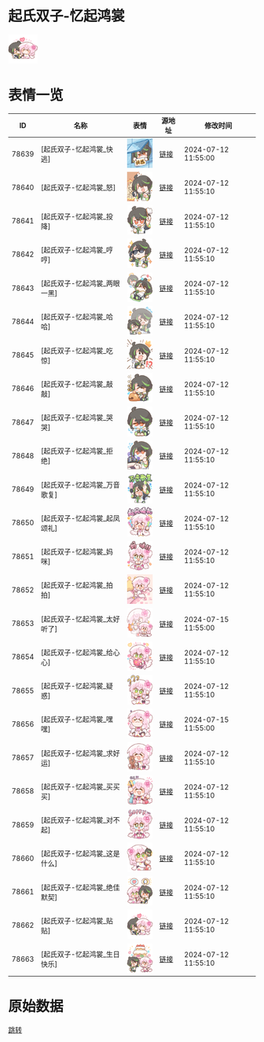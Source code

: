 # 起氏双子-忆起鸿裳

<img src="./cover.png" height="60" alt="cover" />

# 表情一览

|ID|名称|表情|源地址|修改时间|
|----|----|----|----|----|
|78639|[起氏双子-忆起鸿裳_快逃]|<img src="./pic/078639_%5B起氏双子-忆起鸿裳_快逃%5D.png" height="60" alt="快逃"/>|[链接](https://i0.hdslb.com/bfs/garb/0889e78812f5dd5e11256c6898c9daf5f08930cc.png)|2024-07-12 11:55:00|
|78640|[起氏双子-忆起鸿裳_怒]|<img src="./pic/078640_%5B起氏双子-忆起鸿裳_怒%5D.png" height="60" alt="怒"/>|[链接](https://i0.hdslb.com/bfs/garb/f1a36efe6e6ff5d9b72a2980aa587063b02f0a35.png)|2024-07-12 11:55:10|
|78641|[起氏双子-忆起鸿裳_投降]|<img src="./pic/078641_%5B起氏双子-忆起鸿裳_投降%5D.png" height="60" alt="投降"/>|[链接](https://i0.hdslb.com/bfs/garb/82fcf5e4da5aa61729894510f80f78b308592e68.png)|2024-07-12 11:55:10|
|78642|[起氏双子-忆起鸿裳_哼哼]|<img src="./pic/078642_%5B起氏双子-忆起鸿裳_哼哼%5D.png" height="60" alt="哼哼"/>|[链接](https://i0.hdslb.com/bfs/garb/7ba5ab242a5e029af270ea36ff54422c2a4cafcf.png)|2024-07-12 11:55:10|
|78643|[起氏双子-忆起鸿裳_两眼一黑]|<img src="./pic/078643_%5B起氏双子-忆起鸿裳_两眼一黑%5D.png" height="60" alt="两眼一黑"/>|[链接](https://i0.hdslb.com/bfs/garb/d7ceb1e5f6e005240e556699f570c6f030602f63.png)|2024-07-12 11:55:10|
|78644|[起氏双子-忆起鸿裳_哈哈]|<img src="./pic/078644_%5B起氏双子-忆起鸿裳_哈哈%5D.png" height="60" alt="哈哈"/>|[链接](https://i0.hdslb.com/bfs/garb/4464222fba1aaf7b7bb12f592b0fb1d7bd3177c1.png)|2024-07-12 11:55:10|
|78645|[起氏双子-忆起鸿裳_吃惊]|<img src="./pic/078645_%5B起氏双子-忆起鸿裳_吃惊%5D.png" height="60" alt="吃惊"/>|[链接](https://i0.hdslb.com/bfs/garb/1ebb382c74efdc41a652308bad0ed8b4c16d3cd0.png)|2024-07-12 11:55:10|
|78646|[起氏双子-忆起鸿裳_敲敲]|<img src="./pic/078646_%5B起氏双子-忆起鸿裳_敲敲%5D.png" height="60" alt="敲敲"/>|[链接](https://i0.hdslb.com/bfs/garb/3b63451b2535112e4f292a49595c3e507a5dab39.png)|2024-07-12 11:55:10|
|78647|[起氏双子-忆起鸿裳_哭哭]|<img src="./pic/078647_%5B起氏双子-忆起鸿裳_哭哭%5D.png" height="60" alt="哭哭"/>|[链接](https://i0.hdslb.com/bfs/garb/77f34aa3a693a5e3b0661eb71dd028f8450f2a78.png)|2024-07-12 11:55:10|
|78648|[起氏双子-忆起鸿裳_拒绝]|<img src="./pic/078648_%5B起氏双子-忆起鸿裳_拒绝%5D.png" height="60" alt="拒绝"/>|[链接](https://i0.hdslb.com/bfs/garb/767d5356ca9e899d18acb557425c80445ac82588.png)|2024-07-12 11:55:10|
|78649|[起氏双子-忆起鸿裳_万音歌复]|<img src="./pic/078649_%5B起氏双子-忆起鸿裳_万音歌复%5D.png" height="60" alt="万音歌复"/>|[链接](https://i0.hdslb.com/bfs/garb/97fedd391717f6b8a4d0e4bc6bee2102bf193914.png)|2024-07-12 11:55:10|
|78650|[起氏双子-忆起鸿裳_起凤颂礼]|<img src="./pic/078650_%5B起氏双子-忆起鸿裳_起凤颂礼%5D.png" height="60" alt="起凤颂礼"/>|[链接](https://i0.hdslb.com/bfs/garb/5c5bba2a18ddbe0d0edfed19aaa972d5881cc7f0.png)|2024-07-12 11:55:10|
|78651|[起氏双子-忆起鸿裳_妈咪]|<img src="./pic/078651_%5B起氏双子-忆起鸿裳_妈咪%5D.png" height="60" alt="妈咪"/>|[链接](https://i0.hdslb.com/bfs/garb/56304409324f217bdb5cb343f7abcac0f3a6d3b7.png)|2024-07-12 11:55:10|
|78652|[起氏双子-忆起鸿裳_拍拍]|<img src="./pic/078652_%5B起氏双子-忆起鸿裳_拍拍%5D.png" height="60" alt="拍拍"/>|[链接](https://i0.hdslb.com/bfs/garb/8ec4d6f2cf39bad6329219228e96dcd420846a07.png)|2024-07-12 11:55:10|
|78653|[起氏双子-忆起鸿裳_太好听了]|<img src="./pic/078653_%5B起氏双子-忆起鸿裳_太好听了%5D.png" height="60" alt="太好听了"/>|[链接](https://i0.hdslb.com/bfs/garb/7bfc5502eaa74bf822c6d55b6d1dd70149c28b6d.png)|2024-07-15 11:55:00|
|78654|[起氏双子-忆起鸿裳_给心心]|<img src="./pic/078654_%5B起氏双子-忆起鸿裳_给心心%5D.png" height="60" alt="给心心"/>|[链接](https://i0.hdslb.com/bfs/garb/a700f75022cbdd99175c18625817e7d419760ee3.png)|2024-07-12 11:55:10|
|78655|[起氏双子-忆起鸿裳_疑惑]|<img src="./pic/078655_%5B起氏双子-忆起鸿裳_疑惑%5D.png" height="60" alt="疑惑"/>|[链接](https://i0.hdslb.com/bfs/garb/0b2e89f4c7ec4d7656f6f18c091bda36e7bd4ba6.png)|2024-07-12 11:55:10|
|78656|[起氏双子-忆起鸿裳_嘿嘿]|<img src="./pic/078656_%5B起氏双子-忆起鸿裳_嘿嘿%5D.png" height="60" alt="嘿嘿"/>|[链接](https://i0.hdslb.com/bfs/garb/697bbb7f045a021bad7015ab097a0211c56061b7.png)|2024-07-15 11:55:00|
|78657|[起氏双子-忆起鸿裳_求好运]|<img src="./pic/078657_%5B起氏双子-忆起鸿裳_求好运%5D.png" height="60" alt="求好运"/>|[链接](https://i0.hdslb.com/bfs/garb/e41114e706c3fd13b0597415f2cb821667169de4.png)|2024-07-12 11:55:10|
|78658|[起氏双子-忆起鸿裳_买买买]|<img src="./pic/078658_%5B起氏双子-忆起鸿裳_买买买%5D.png" height="60" alt="买买买"/>|[链接](https://i0.hdslb.com/bfs/garb/4af96f577dfd771d4d3efbafd07ddd4e768c3d7f.png)|2024-07-12 11:55:10|
|78659|[起氏双子-忆起鸿裳_对不起]|<img src="./pic/078659_%5B起氏双子-忆起鸿裳_对不起%5D.png" height="60" alt="对不起"/>|[链接](https://i0.hdslb.com/bfs/garb/813e5c42fbcf12aaa8ca961356de1c483a0e81d2.png)|2024-07-12 11:55:10|
|78660|[起氏双子-忆起鸿裳_这是什么]|<img src="./pic/078660_%5B起氏双子-忆起鸿裳_这是什么%5D.png" height="60" alt="这是什么"/>|[链接](https://i0.hdslb.com/bfs/garb/ce6018b964c4298f84a5eafc3fb70d62f495e6e2.png)|2024-07-12 11:55:10|
|78661|[起氏双子-忆起鸿裳_绝佳默契]|<img src="./pic/078661_%5B起氏双子-忆起鸿裳_绝佳默契%5D.png" height="60" alt="绝佳默契"/>|[链接](https://i0.hdslb.com/bfs/garb/66a1e708a0450ba0e65106cdf019783a08f6dfa1.png)|2024-07-12 11:55:10|
|78662|[起氏双子-忆起鸿裳_贴贴]|<img src="./pic/078662_%5B起氏双子-忆起鸿裳_贴贴%5D.png" height="60" alt="贴贴"/>|[链接](https://i0.hdslb.com/bfs/garb/c5f876d43a937804f3c25850e4b3fed8b8e3b8dd.png)|2024-07-12 11:55:10|
|78663|[起氏双子-忆起鸿裳_生日快乐]|<img src="./pic/078663_%5B起氏双子-忆起鸿裳_生日快乐%5D.png" height="60" alt="生日快乐"/>|[链接](https://i0.hdslb.com/bfs/garb/203937ba09f24be88ae83312f09c4089aaf55b4d.png)|2024-07-12 11:55:10|

# 原始数据

[跳转](./raw.json)

